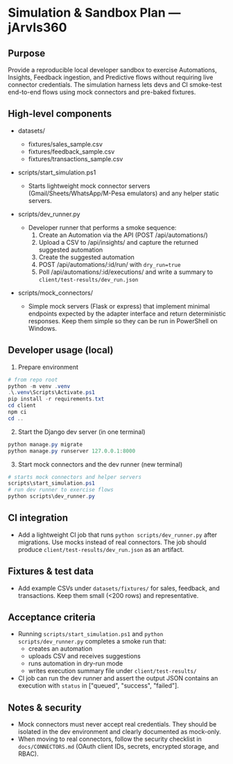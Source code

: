 Simulation & Sandbox Plan — jArvIs360
======================================

Purpose
-------
Provide a reproducible local developer sandbox to exercise Automations, Insights, Feedback ingestion, and Predictive flows without requiring live connector credentials. The simulation harness lets devs and CI smoke-test end-to-end flows using mock connectors and pre-baked fixtures.

High-level components
---------------------
- datasets/
  - fixtures/sales_sample.csv
  - fixtures/feedback_sample.csv
  - fixtures/transactions_sample.csv

- scripts/start_simulation.ps1
  - Starts lightweight mock connector servers (Gmail/Sheets/WhatsApp/M-Pesa emulators) and any helper static servers.

- scripts/dev_runner.py
  - Developer runner that performs a smoke sequence:
    1. Create an Automation via the API (POST /api/automations/)
    2. Upload a CSV to /api/insights/ and capture the returned suggested automation
    3. Create the suggested automation
    4. POST /api/automations/:id/run/ with `dry_run=true`
    5. Poll /api/automations/:id/executions/ and write a summary to `client/test-results/dev_run.json`

- scripts/mock_connectors/
  - Simple mock servers (Flask or express) that implement minimal endpoints expected by the adapter interface and return deterministic responses. Keep them simple so they can be run in PowerShell on Windows.

Developer usage (local)
-----------------------
1. Prepare environment

```powershell
# from repo root
python -m venv .venv
.\.venv\Scripts\Activate.ps1
pip install -r requirements.txt
cd client
npm ci
cd ..
```

2. Start the Django dev server (in one terminal)

```powershell
python manage.py migrate
python manage.py runserver 127.0.0.1:8000
```

3. Start mock connectors and the dev runner (new terminal)

```powershell
# starts mock connectors and helper servers
scripts\start_simulation.ps1
# run dev runner to exercise flows
python scripts\dev_runner.py
```

CI integration
--------------
- Add a lightweight CI job that runs `python scripts/dev_runner.py` after migrations. Use mocks instead of real connectors. The job should produce `client/test-results/dev_run.json` as an artifact.

Fixtures & test data
--------------------
- Add example CSVs under `datasets/fixtures/` for sales, feedback, and transactions. Keep them small (<200 rows) and representative.

Acceptance criteria
-------------------
- Running `scripts/start_simulation.ps1` and `python scripts/dev_runner.py` completes a smoke run that:
  - creates an automation
  - uploads CSV and receives suggestions
  - runs automation in dry-run mode
  - writes execution summary file under `client/test-results/`
- CI job can run the dev runner and assert the output JSON contains an execution with `status` in ["queued", "success", "failed"].

Notes & security
----------------
- Mock connectors must never accept real credentials. They should be isolated in the dev environment and clearly documented as mock-only.
- When moving to real connectors, follow the security checklist in `docs/CONNECTORS.md` (OAuth client IDs, secrets, encrypted storage, and RBAC).

